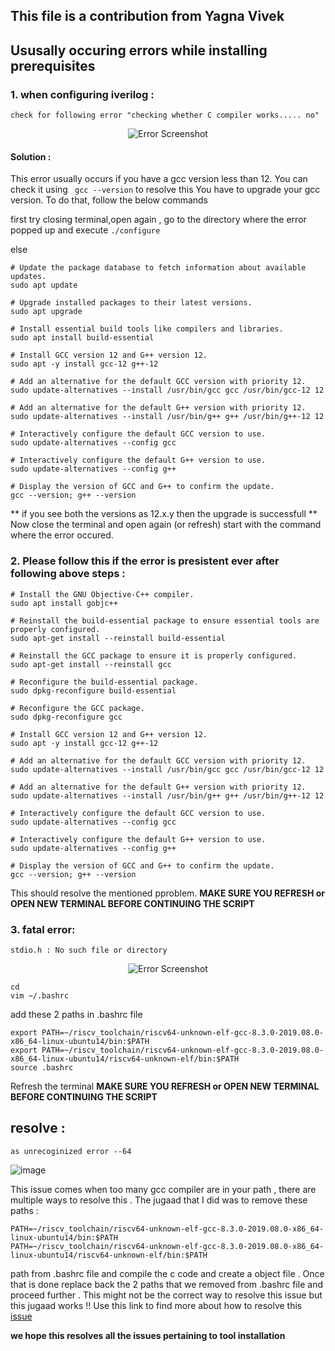 ## This file is a contribution from Yagna Vivek 

## Ususally occuring errors while installing prerequisites 

### 1. when configuring iverilog : 
```check for following error "checking whether C compiler works..... no"```

<p align="center">
  <img src="https://github.com/yagnavivek/PES_ASIC_CLASS/assets/93475824/991acdaa-2d53-4858-aebe-9fa7b4b707b2" alt="Error Screenshot">
</p>


####  Solution : 
  This error usually occurs if you have a gcc version less than 12. You can check it using 
  ``` gcc --version```
  to resolve this You have to upgrade your gcc version. To do that, follow the below commands

  first try closing terminal,open again , go to the directory where the error popped up and execute 
  ```./configure```
  
  else
  
  ```
# Update the package database to fetch information about available updates.
sudo apt update

# Upgrade installed packages to their latest versions.
sudo apt upgrade

# Install essential build tools like compilers and libraries.
sudo apt install build-essential

# Install GCC version 12 and G++ version 12.
sudo apt -y install gcc-12 g++-12

# Add an alternative for the default GCC version with priority 12.
sudo update-alternatives --install /usr/bin/gcc gcc /usr/bin/gcc-12 12

# Add an alternative for the default G++ version with priority 12.
sudo update-alternatives --install /usr/bin/g++ g++ /usr/bin/g++-12 12

# Interactively configure the default GCC version to use.
sudo update-alternatives --config gcc

# Interactively configure the default G++ version to use.
sudo update-alternatives --config g++

# Display the version of GCC and G++ to confirm the update.
gcc --version; g++ --version

  ```
  ** if you see both the versions as 12.x.y then the upgrade is successfull ** 
  Now close the terminal and open again (or refresh) start with the command where the error occured.

### 2. Please follow this if the error is presistent ever after following above steps : 
  ```
 # Install the GNU Objective-C++ compiler.
sudo apt install gobjc++

# Reinstall the build-essential package to ensure essential tools are properly configured.
sudo apt-get install --reinstall build-essential

# Reinstall the GCC package to ensure it is properly configured.
sudo apt-get install --reinstall gcc

# Reconfigure the build-essential package.
sudo dpkg-reconfigure build-essential

# Reconfigure the GCC package.
sudo dpkg-reconfigure gcc

# Install GCC version 12 and G++ version 12.
sudo apt -y install gcc-12 g++-12

# Add an alternative for the default GCC version with priority 12.
sudo update-alternatives --install /usr/bin/gcc gcc /usr/bin/gcc-12 12

# Add an alternative for the default G++ version with priority 12.
sudo update-alternatives --install /usr/bin/g++ g++ /usr/bin/g++-12 12

# Interactively configure the default GCC version to use.
sudo update-alternatives --config gcc

# Interactively configure the default G++ version to use.
sudo update-alternatives --config g++

# Display the version of GCC and G++ to confirm the update.
gcc --version; g++ --version

  ```
  This should resolve the mentioned pproblem.
  **MAKE SURE YOU REFRESH or OPEN NEW TERMINAL BEFORE CONTINUING THE SCRIPT**

### 3. fatal error: 
```stdio.h : No such file or directory```
<p align="center">
  <img src="https://github.com/yagnavivek/PES_ASIC_CLASS/assets/93475824/dcd4cc9e-00be-44a6-836d-7697d5267d0a" alt="Error Screenshot">
</p>

```
cd 
vim ~/.bashrc
```
add these 2 paths in .bashrc file 
```
export PATH=~/riscv_toolchain/riscv64-unknown-elf-gcc-8.3.0-2019.08.0-x86_64-linux-ubuntu14/bin:$PATH
export PATH=~/riscv_toolchain/riscv64-unknown-elf-gcc-8.3.0-2019.08.0-x86_64-linux-ubuntu14/riscv64-unknown-elf/bin:$PATH
source .bashrc 
```
Refresh the terminal
**MAKE SURE YOU REFRESH or OPEN NEW TERMINAL BEFORE CONTINUING THE SCRIPT**


## resolve : 
```as unrecoginized error --64 ```

![image](https://github.com/VardhanSuroshi/pes_asic_class/assets/132068498/b838a58c-d2a1-40e7-9e9b-38d57b2a17e6)

This issue comes when too many gcc compiler are in your path , there are multiple ways to resolve this . The jugaad that I did was to remove  these paths : 
```
PATH=~/riscv_toolchain/riscv64-unknown-elf-gcc-8.3.0-2019.08.0-x86_64-linux-ubuntu14/bin:$PATH
PATH=~/riscv_toolchain/riscv64-unknown-elf-gcc-8.3.0-2019.08.0-x86_64-linux-ubuntu14/riscv64-unknown-elf/bin:$PATH

```
path from .bashrc file and compile the c code and create a object file . Once that is done replace back the 2 paths that we removed from .bashrc file and proceed further . This might not be the correct way to resolve this issue but this jugaad works !!
Use this link to find more about how to resolve this [issue](https://askubuntu.com/questions/781972/how-can-i-update-gcc-5-3-to-6-1)

**we hope this resolves all the issues pertaining to tool installation**
 

  
  

  
